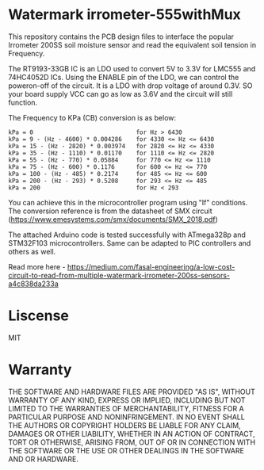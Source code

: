 # Watermark irrometer-555withMux
This repository contains the PCB design files to interface the popular Irrometer 200SS soil moisture sensor and read the equivalent soil tension in Frequency.

The RT9193-33GB IC is an LDO used to convert 5V to 3.3V for LMC555 and 74HC4052D ICs. Using the ENABLE pin of the LDO, we can control the poweron-off of the circuit. It is a LDO with drop voltage of around 0.3V. SO your board supply VCC can go as low as 3.6V and the circuit will still function.

The Frequency to KPa (CB) conversion is as below: <br>
```
kPa = 0                             for Hz > 6430
kPa = 9 - (Hz - 4600) * 0.004286    for 4330 <= Hz <= 6430
kPa = 15 - (Hz - 2820) * 0.003974   for 2820 <= Hz <= 4330
kPa = 35 - (Hz - 1110) * 0.01170    for 1110 <= Hz <= 2820
kPa = 55 - (Hz - 770) * 0.05884     for 770 <= Hz <= 1110
kPa = 75 - (Hz - 600) * 0.1176      for 600 <= Hz <= 770
kPa = 100 - (Hz - 485) * 0.2174     for 485 <= Hz <= 600
kPa = 200 - (Hz - 293) * 0.5208     for 293 <= Hz <= 485
kPa = 200                           for Hz < 293
```

You can achieve this in the microcontroller program using "If" conditions. The conversion reference is from the datasheet of SMX circuit (https://www.emesystems.com/smx/documents/SMX_2018.pdf)

The attached Arduino code is tested successfully with ATmega328p and STM32F103 microcontrollers. Same can be adapted to PIC controllers and others as well.

Read more here - https://medium.com/fasal-engineering/a-low-cost-circuit-to-read-from-multiple-watermark-irrometer-200ss-sensors-a4c838da233a

# Liscense
MIT 

# Warranty
THE SOFTWARE AND HARDWARE FILES ARE PROVIDED "AS IS", WITHOUT WARRANTY OF ANY KIND, EXPRESS OR
IMPLIED, INCLUDING BUT NOT LIMITED TO THE WARRANTIES OF MERCHANTABILITY,
FITNESS FOR A PARTICULAR PURPOSE AND NONINFRINGEMENT. IN NO EVENT SHALL THE
AUTHORS OR COPYRIGHT HOLDERS BE LIABLE FOR ANY CLAIM, DAMAGES OR OTHER
LIABILITY, WHETHER IN AN ACTION OF CONTRACT, TORT OR OTHERWISE, ARISING FROM,
OUT OF OR IN CONNECTION WITH THE SOFTWARE OR THE USE OR OTHER DEALINGS IN THE
SOFTWARE AND OR HARDWARE.
